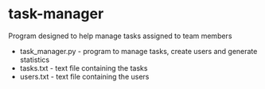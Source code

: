 # task-manager

Program designed to help manage tasks assigned to team members

* task_manager.py - program to manage tasks, create users and generate statistics
* tasks.txt - text file containing the tasks
* users.txt - text file containing the users
